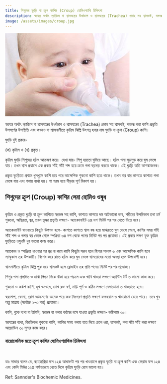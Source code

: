 ```yaml
---
title: শিশুদের ঘুংড়ি বা ক্রুপ কাশির (Croup) হোমিওপ্যাথি চিকিৎসা
description: স্বরযন্ত্র অর্থাৎ ল্যারিংস বা শ্বাসযন্ত্রের উর্ধ্বভাগ ও শ্বাসযন্ত্রের (Trachea) প্রদাহ সহ শ্বাসকষ্ট, দমবন্ধ করা কাশি প্রভৃতি উপসর্গের উপস্থিতি এবং কখনও বা শ্বাসনালীতে কৃত্রিম ঝিল্লি উৎপন্ন হবার নাম ঘুংড়ি বা ক্রুপ (Croup) কাশি
image: /assets/images/croup.jpg
---
```

![শিশুদের ক্রুপ কাশির হোমিওপ্যাথিক চিকিৎসা](/assets/images/croup.jpg)

স্বরযন্ত্র অর্থাৎ ল্যারিংস বা শ্বাসযন্ত্রের উর্ধ্বভাগ ও শ্বাসযন্ত্রের (Trachea) প্রদাহ সহ শ্বাসকষ্ট, দমবন্ধ করা কাশি প্রভৃতি উপসর্গের উপস্থিতি এবং কখনও বা শ্বাসনালীতে কৃত্রিম ঝিল্লি উৎপন্ন হবার নাম ঘুংড়ি বা ক্রুপ (Croup) কাশি।

ঘুংড়ি দুই প্রকার-

(ক) কৃত্রিম ও (খ) প্রকৃত।

কৃত্রিম ঘুংড়ি শিশুদের হঠাৎ আক্রমণ করে। দেখা যায়- শিশু হয়তো ঘুমিয়ে আছে। হঠাৎ গলা সুড়সুড় করে ঘুম ভেঙ্গে যায়। তখন শ্বাস প্রশ্বাসে এক প্রকার সাঁই সাঁই শব্দ হয়ে ক্রমে গলা ঘড়ঘড় করতে থাকে। এই ঘুংড়ি অতি আশঙ্কাজনক।

প্রকৃত ঘুংড়িতে প্রথমে খুসখুসে কাশি হয়ে পরে আক্ষেপিক শুকনো কাশি হতে থাকে। তখন বার বার কাশতে কাশতে গলা ভেঙ্গে যায় এবং গলায় ব্যথা হয়। গা গরম হয়ে পীড়ার পূর্ণ বিকাশ হয়।
## শিশুদের ক্রুপ (Croup) কাশির সেরা হোমিও ওষুধ
<br>
কৃত্রিম ও প্রকৃত ঘুংড়ি বা ক্রুপ কাশিতে স্বরভঙ্গ সহ কাশি, কাশতে কাশতে দম আটকানো ভাব, শরীরের উপরিভাগ তথা চর্ম শুকনো, অস্থিরতা, জ্বর, প্রবল তৃষ্ণা প্রভৃতি লক্ষণে- অ্যাকোনাইট ৩x দশ মিনিট পর পর খেতে দিতে হবে।

অ্যাকোনাইট খাওয়াতে কিছুটা উপশম হলে- কাশতে কাশতে শ্বাস বন্ধ হয়ে মাঝরাতে ঘুম ভেঙ্গে গেলে, কাশির সময় সাঁই সাঁই শব্দ ও গলার স্বর ভেঙ্গে গেলে স্পঞ্জিয়া ৩x দশ থেকে পনের মিনিট পর পর প্রযোজ্য। এই প্রকার লক্ষণ যুক্ত কৃত্রিম ঘুংড়িতে ওষুধটি খুব ভালো কাজ করে।

অ্যাকোন ও স্পঞ্জিয়া খাওয়ার পর জ্বর না কমে কাশি কিছুটা সরল হলে হিপার সালফ ৬ এবং আক্ষেপিক কাশি হলে স্যাম্বুকাস ৩x উপকারী। বিশেষ করে রাতে হঠাৎ করে ঘুম ভেঙ্গে শ্বাসরোধের মতো অবস্থা হলে উপযোগী হবে।

শ্বাসনালীতে কৃত্রিম ঝিল্লি পুরু হয়ে শ্বাসকষ্ট হলে ব্রোমাইন ৩x প্রতি পনের মিনিট পর পর প্রযোজ্য।

শিশুর গলা প্রলম্বিত ও মাথা পিছন দিকে বাঁকা হয়ে পড়লে এবং খাবি খাওয়া লক্ষণে অ্যান্টিম টার্ট ৬ ভালো কাজ করে।

শুকনো ও কর্কশ কাশি, মুখ থমথমে, চোখ রক্ত বর্ণ, নাড়ি পূর্ণ ও কঠিন লক্ষণে বেলাডোনা ৩ খাওয়াতে হবে।

স্বরলোপ, বেদনা, রোগ আক্রমণের অনেক পরে কফ নিঃসরণ প্রভৃতি লক্ষণে ফসফরাস ৬ খাওয়ানো যেতে পারে। তবে খুব অল্প মাত্রায় (সর্বোচ্চ ২-৩ বার) প্রযোজ্য।

কাশি, বুকে ব্যথা বা টাটানি, স্বরভঙ্গ বা গলার কণ্ঠস্বর বসে যাওয়া প্রভৃতি লক্ষণে- কষ্টিকাম ৩০।

স্বরযন্ত্রের ব্যথা, বিরক্তিকর শুকনো কাশি, কাশির সময় গলায় হাত দিয়ে চেপে ধরা, শ্বাসকষ্ট, গলা সাঁই সাঁই করা লক্ষণে আয়োডিন ৩০ সুন্দর কাজ করে।
### বায়োকেমিক মতে ক্রুপ কাশির হোমিওপ্যাথিক চিকিৎসা
<br>

ডাঃ সান্ডার বলেন যে, ক্যাল্কেরিয়া ফস ১২x আধাঘণ্টা পর পর খাওয়ালে প্রকৃত ঘুংড়ি বা ক্রুপ কাশি এবং ফেরাম ফস ১২x এবং কেলি মিউর ১২x পর্যায়ক্রমে খেতে দিলে কৃত্রিম ঘুংড়ি রোগ ভালো হয়।

Ref: Sannder's Biochemic Medicines.
